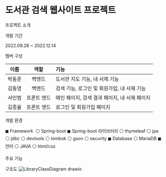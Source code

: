 # 도서관 검색 웹사이트 프로젝트

프로젝트 소개



개발 기간

2022.09.28 ~ 2022.12.14

멤버 구성

|이름|역할|기능|
|:---:|:---:|:---|
|박동준|백엔드|도서관 지도 기능, 내 서제 기능|
|김동영|백엔드|검색 기능, 로그인 및 회원가입, 내 서재 기능|
|서인범|프론트 엔드|메인 페이지, 검색 결과 페이지, 내 서재 페이지|
|김종율|프론트 엔드|로그인 및 회원가입 페이지|

개발 환경

◼ Framework&nbsp;
   ⚪ Spring-boot
      ◼ Spring-boot 라이브러리
         ⚪ thymeleaf
         ⚪ jpa
         ⚪ jdbc
         ⚪ devtools
         ⚪ lombok
         ⚪ gson
         ⚪ security
◼ Database
   ⚪ MariaDB
◼ 언어
   ⚪ JAVA
   ⚪ html/css

주요 기능



구조도
![LibraryClassDiagram drawio](https://user-images.githubusercontent.com/55075836/206845084-2a164f4f-1298-4d99-86e1-796b76836a83.png)
